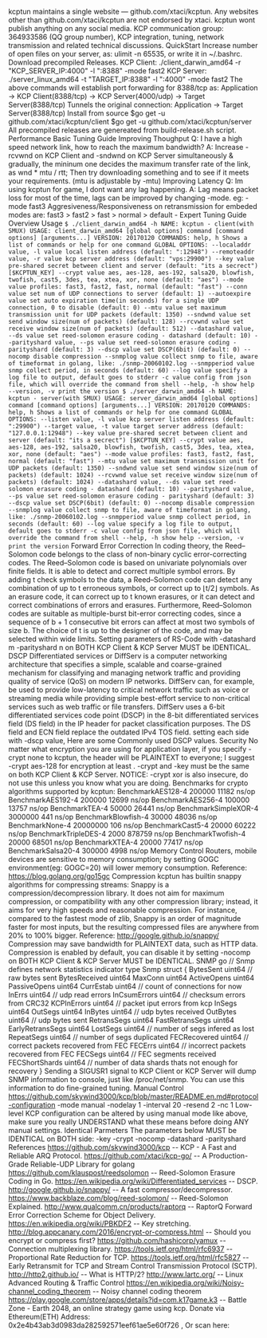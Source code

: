 kcptun maintains a single website — github.com/xtaci/kcptun. Any websites other than github.com/xtaci/kcptun are not endorsed by xtaci. kcptun wont publish anything on any social media. KCP communication group: 364933586 (QQ group number), KCP integration, tuning, network transmission and related technical discussions. QuickStart Increase number of open files on your server, as: ulimit -n 65535, or write it in ~/.bashrc. Download precompiled Releases. KCP Client: ./client_darwin_amd64 -r "KCP_SERVER_IP:4000" -l ":8388" -mode fast2 KCP Server: ./server_linux_amd64 -t "TARGET_IP:8388" -l ":4000" -mode fast2 The above commands will establish port forwarding for 8388/tcp as: Application -> KCP Client(8388/tcp) -> KCP Server(4000/udp) -> Target Server(8388/tcp) Tunnels the original connection: Application -> Target Server(8388/tcp) Install from source $go get -u github.com/xtaci/kcptun/client $go get -u github.com/xtaci/kcptun/server All precompiled releases are genereated from build-release.sh script. Performance Basic Tuning Guide Improving Thoughput Q: I have a high speed network link, how to reach the maximum bandwidth? A: Increase -rcvwnd on KCP Client and -sndwnd on KCP Server simultaneously & gradually, the mininum one decides the maximum transfer rate of the link, as wnd * mtu / rtt; Then try downloading something and to see if it meets your requirements. (mtu is adjustable by -mtu) Improving Latency Q: Im using kcptun for game, I dont want any lag happening. A: Lag means packet loss for most of the time, lags can be improved by changing -mode. eg: -mode fast3 Aggresiveness/Responsiveness on retransmission for embeded modes are: fast3 > fast2 > fast > normal > default - Expert Tuning Guide Overview Usage ``` $ ./client_darwin_amd64 -h NAME: kcptun - client(with SMUX) USAGE: client_darwin_amd64 [global options] command [command options] [arguments...] VERSION: 20170120 COMMANDS: help, h Shows a list of commands or help for one command GLOBAL OPTIONS: --localaddr value, -l value local listen address (default: ":12948") --remoteaddr value, -r value kcp server address (default: "vps:29900") --key value pre-shared secret between client and server (default: "its a secrect") [$KCPTUN_KEY] --crypt value aes, aes-128, aes-192, salsa20, blowfish, twofish, cast5, 3des, tea, xtea, xor, none (default: "aes") --mode value profiles: fast3, fast2, fast, normal (default: "fast") --conn value set num of UDP connections to server (default: 1) --autoexpire value set auto expiration time(in seconds) for a single UDP connection, 0 to disable (default: 0) --mtu value set maximum transmission unit for UDP packets (default: 1350) --sndwnd value set send window size(num of packets) (default: 128) --rcvwnd value set receive window size(num of packets) (default: 512) --datashard value, --ds value set reed-solomon erasure coding - datashard (default: 10) --parityshard value, --ps value set reed-solomon erasure coding - parityshard (default: 3) --dscp value set DSCP(6bit) (default: 0) --nocomp disable compression --snmplog value collect snmp to file, aware of timeformat in golang, like: ./snmp-20060102.log --snmpperiod value snmp collect period, in seconds (default: 60) --log value specify a log file to output, default goes to stderr -c value config from json file, which will override the command from shell --help, -h show help --version, -v print the version $ ./server_darwin_amd64 -h NAME: kcptun - server(with SMUX) USAGE: server_darwin_amd64 [global options] command [command options] [arguments...] VERSION: 20170120 COMMANDS: help, h Shows a list of commands or help for one command GLOBAL OPTIONS: --listen value, -l value kcp server listen address (default: ":29900") --target value, -t value target server address (default: "127.0.0.1:12948") --key value pre-shared secret between client and server (default: "its a secrect") [$KCPTUN_KEY] --crypt value aes, aes-128, aes-192, salsa20, blowfish, twofish, cast5, 3des, tea, xtea, xor, none (default: "aes") --mode value profiles: fast3, fast2, fast, normal (default: "fast") --mtu value set maximum transmission unit for UDP packets (default: 1350) --sndwnd value set send window size(num of packets) (default: 1024) --rcvwnd value set receive window size(num of packets) (default: 1024) --datashard value, --ds value set reed-solomon erasure coding - datashard (default: 10) --parityshard value, --ps value set reed-solomon erasure coding - parityshard (default: 3) --dscp value set DSCP(6bit) (default: 0) --nocomp disable compression --snmplog value collect snmp to file, aware of timeformat in golang, like: ./snmp-20060102.log --snmpperiod value snmp collect period, in seconds (default: 60) --log value specify a log file to output, default goes to stderr -c value config from json file, which will override the command from shell --help, -h show help --version, -v print the version ``` Forward Error Correction In coding theory, the Reed–Solomon code belongs to the class of non-binary cyclic error-correcting codes. The Reed–Solomon code is based on univariate polynomials over finite fields. It is able to detect and correct multiple symbol errors. By adding t check symbols to the data, a Reed–Solomon code can detect any combination of up to t erroneous symbols, or correct up to ⌊t/2⌋ symbols. As an erasure code, it can correct up to t known erasures, or it can detect and correct combinations of errors and erasures. Furthermore, Reed–Solomon codes are suitable as multiple-burst bit-error correcting codes, since a sequence of b + 1 consecutive bit errors can affect at most two symbols of size b. The choice of t is up to the designer of the code, and may be selected within wide limits. Setting parameters of RS-Code with -datashard m -parityshard n on BOTH KCP Client & KCP Server MUST be IDENTICAL. DSCP Differentiated services or DiffServ is a computer networking architecture that specifies a simple, scalable and coarse-grained mechanism for classifying and managing network traffic and providing quality of service (QoS) on modern IP networks. DiffServ can, for example, be used to provide low-latency to critical network traffic such as voice or streaming media while providing simple best-effort service to non-critical services such as web traffic or file transfers. DiffServ uses a 6-bit differentiated services code point (DSCP) in the 8-bit differentiated services field (DS field) in the IP header for packet classification purposes. The DS field and ECN field replace the outdated IPv4 TOS field. setting each side with -dscp value, Here are some Commonly used DSCP values. Security No matter what encryption you are using for application layer, if you specify -crypt none to kcptun, the header will be PLAINTEXT to everyone; I suggest -crypt aes-128 for encryption at least . -crypt and -key must be the same on both KCP Client & KCP Server. NOTICE: -crypt xor is also insecure, do not use this unless you know what you are doing. Benchmarks for crypto algorithms supported by kcptun: BenchmarkAES128-4 200000 11182 ns/op BenchmarkAES192-4 200000 12699 ns/op BenchmarkAES256-4 100000 13757 ns/op BenchmarkTEA-4 50000 26441 ns/op BenchmarkSimpleXOR-4 3000000 441 ns/op BenchmarkBlowfish-4 30000 48036 ns/op BenchmarkNone-4 20000000 106 ns/op BenchmarkCast5-4 20000 60222 ns/op BenchmarkTripleDES-4 2000 878759 ns/op BenchmarkTwofish-4 20000 68501 ns/op BenchmarkXTEA-4 20000 77417 ns/op BenchmarkSalsa20-4 300000 4998 ns/op Memory Control Routers, mobile devices are sensitive to memory consumption; by setting GOGC environment(eg: GOGC=20) will lower memory consumption. Reference: https://blog.golang.org/go15gc Compression kcptun has builtin snappy algorithms for compressing streams: Snappy is a compression/decompression library. It does not aim for maximum compression, or compatibility with any other compression library; instead, it aims for very high speeds and reasonable compression. For instance, compared to the fastest mode of zlib, Snappy is an order of magnitude faster for most inputs, but the resulting compressed files are anywhere from 20% to 100% bigger. Reference: http://google.github.io/snappy/ Compression may save bandwidth for PLAINTEXT data, such as HTTP data. Compression is enabled by default, you can disable it by setting -nocomp on BOTH KCP Client & KCP Server MUST be IDENTICAL. SNMP go // Snmp defines network statistics indicator type Snmp struct { BytesSent uint64 // raw bytes sent BytesReceived uint64 MaxConn uint64 ActiveOpens uint64 PassiveOpens uint64 CurrEstab uint64 // count of connections for now InErrs uint64 // udp read errors InCsumErrors uint64 // checksum errors from CRC32 KCPInErrors uint64 // packet iput errors from kcp InSegs uint64 OutSegs uint64 InBytes uint64 // udp bytes received OutBytes uint64 // udp bytes sent RetransSegs uint64 FastRetransSegs uint64 EarlyRetransSegs uint64 LostSegs uint64 // number of segs infered as lost RepeatSegs uint64 // number of segs duplicated FECRecovered uint64 // correct packets recovered from FEC FECErrs uint64 // incorrect packets recovered from FEC FECSegs uint64 // FEC segments received FECShortShards uint64 // number of data shards thats not enough for recovery } Sending a SIGUSR1 signal to KCP Client or KCP Server will dump SNMP information to console, just like /proc/net/snmp. You can use this information to do fine-grained tuning. Manual Control https://github.com/skywind3000/kcp/blob/master/README.en.md#protocol-configuration -mode manual -nodelay 1 -interval 20 -resend 2 -nc 1 Low-level KCP configuration can be altered by using manual mode like above, make sure you really UNDERSTAND what these means before doing ANY manual settings. Identical Parmeters The parameters below MUST be IDENTICAL on BOTH side: -key -crypt -nocomp -datashard -parityshard References https://github.com/skywind3000/kcp -- KCP - A Fast and Reliable ARQ Protocol. https://github.com/xtaci/kcp-go/ -- A Production-Grade Reliable-UDP Library for golang https://github.com/klauspost/reedsolomon -- Reed-Solomon Erasure Coding in Go. https://en.wikipedia.org/wiki/Differentiated_services -- DSCP. http://google.github.io/snappy/ -- A fast compressor/decompressor. https://www.backblaze.com/blog/reed-solomon/ -- Reed-Solomon Explained. http://www.qualcomm.cn/products/raptorq -- RaptorQ Forward Error Correction Scheme for Object Delivery. https://en.wikipedia.org/wiki/PBKDF2 -- Key stretching. http://blog.appcanary.com/2016/encrypt-or-compress.html -- Should you encrypt or compress first? https://github.com/hashicorp/yamux -- Connection multiplexing library. https://tools.ietf.org/html/rfc6937 -- Proportional Rate Reduction for TCP. https://tools.ietf.org/html/rfc5827 -- Early Retransmit for TCP and Stream Control Transmission Protocol (SCTP). http://http2.github.io/ -- What is HTTP/2? http://www.lartc.org/ -- Linux Advanced Routing & Traffic Control https://en.wikipedia.org/wiki/Noisy-channel_coding_theorem -- Noisy channel coding theorem https://play.google.com/store/apps/details?id=com.k17game.k3 -- Battle Zone - Earth 2048, an online strategy game using kcp. Donate via Ethereum(ETH) Address: 0x2e4b43ab3d0983da282592571eef61ae5e60f726 , Or scan here: